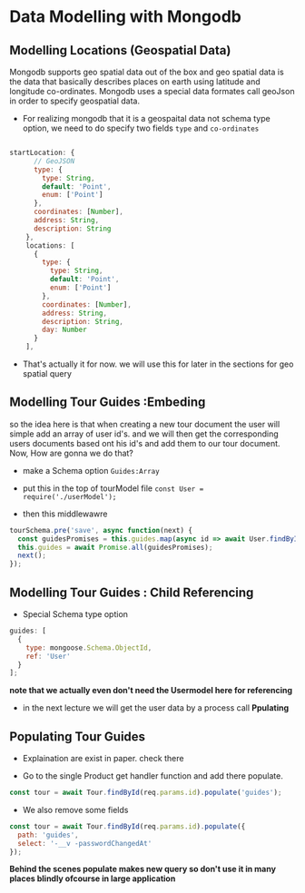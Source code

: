 # Data Modelling with Mongodb

## Modelling Locations (Geospatial Data)

Mongodb supports geo spatial data out of the box and geo spatial data is the data that basically describes places on earth using latitude and longitude co-ordinates.
Mongodb uses a special data formates call geoJson in order to specify geospatial data.

- For realizing mongodb that it is a geospaital data not schema type option, we need to do specify two fields `type` and `co-ordinates`

```js

startLocation: {
      // GeoJSON
      type: {
        type: String,
        default: 'Point',
        enum: ['Point']
      },
      coordinates: [Number],
      address: String,
      description: String
    },
    locations: [
      {
        type: {
          type: String,
          default: 'Point',
          enum: ['Point']
        },
        coordinates: [Number],
        address: String,
        description: String,
        day: Number
      }
    ],

```

- That's actually it for now. we will use this for later in the sections for geo spatial query

## Modelling Tour Guides :Embeding

so the idea here is that when creating a new tour document the user will simple add an
array of user id's. and we will then get the corresponding users documents based ont his id's and add them to our tour document.
Now, How are gonna we do that?

- make a Schema option `Guides:Array`

- put this in the top of tourModel file `const User = require('./userModel');`

- then this middlewawre

```js
tourSchema.pre('save', async function(next) {
  const guidesPromises = this.guides.map(async id => await User.findById(id));
  this.guides = await Promise.all(guidesPromises);
  next();
});
```

## Modelling Tour Guides : Child Referencing

- Special Schema type option

```js
guides: [
  {
    type: mongoose.Schema.ObjectId,
    ref: 'User'
  }
];
```

**note that we actually even don't need the Usermodel here for referencing**

- in the next lecture we will get the user data by a process call **Ppulating**

## Populating Tour Guides

- Explaination are exist in paper. check there

- Go to the single Product get handler function and add there populate.

```js
const tour = await Tour.findById(req.params.id).populate('guides');
```

- We also remove some fields

```js
const tour = await Tour.findById(req.params.id).populate({
  path: 'guides',
  select: '-__v -passwordChangedAt'
});
```

**Behind the scenes populate makes new query so don't use it in many places blindly ofcourse in large application**

